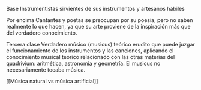 Base
	Instrumentistas
	 sirvientes de sus instrumentos y artesanos hábiles 
	 
Por encima
	Cantantes y poetas
	se preocupan por su poesía, pero no saben realmente lo que hacen, ya que su arte proviene de la inspiración más que del verdadero conocimiento. 
	
Tercera clase
	Verdadero músico (musicus)
	teórico erudito que puede juzgar el funcionamiento de los instrumentos y las canciones, aplicando el conocimiento musical teórico relacionado con las otras materias del quadrivium: aritmética, astronomía y geometría. El musicus no necesariamente tocaba música.

[[Música natural vs música artificial]]